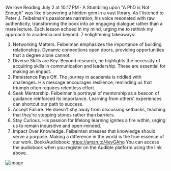 We love Reading
July 2 at 10:17 PM  · 
A Stumbling upon "A PhD is Not Enough" was like discovering a hidden gem in a vast library. As I listened to Peter J. Feibelman's passionate narration, his voice resonated with raw authenticity, transforming the book into an engaging dialogue rather than a mere lecture. Each lesson echoed in my mind, urging me to rethink my approach to academia and beyond. 
7 enlightening takeaways:
1. Networking Matters. Feibelman emphasizes the importance of building relationships. Dynamic connections open doors, providing opportunities that a degree alone cannot.
2. Diverse Skills are Key. Beyond research, he highlights the necessity of acquiring skills in communication and leadership. These are essential for making an impact.
3. Persistence Pays Off. The journey in academia is riddled with challenges. His message encourages resilience, reminding us that triumph often requires relentless effort.
4. Seek Mentorship. Feibelman's portrayal of mentorship as a beacon of guidance reinforced its importance. Learning from others' experiences can shortcut our path to success.
5. Accept Failure. He doesn't shy away from discussing setbacks, teaching that they're stepping stones rather than barriers.
6. Stay Curious. His passion for lifelong learning ignites a fire within, urging us to remain inquisitive and open-minded.
7. Impact Over Knowledge. Feibelman stresses that knowledge should serve a purpose. Making a difference in the world is the true essence of our work.
Book/Audiobook: https://amzn.to/4evGAhq
You can access the audiobook when you register on the Audible platform using the l!nk above.

![image](https://github.com/user-attachments/assets/b594f405-3543-46fc-a636-c62bc4bb8f1b)
